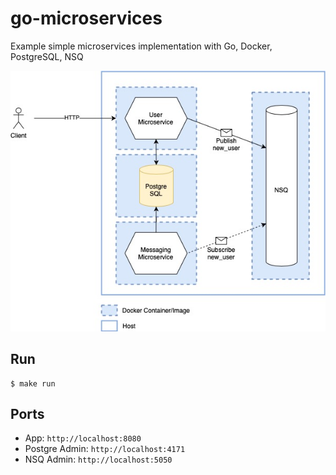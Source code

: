 # go-microservices

Example simple microservices implementation with Go, Docker, PostgreSQL, NSQ

![alt text](microservices.jpg)

## Run
```
$ make run
```

## Ports
- App: `http://localhost:8080`
- Postgre Admin: `http://localhost:4171`
- NSQ Admin: `http://localhost:5050`